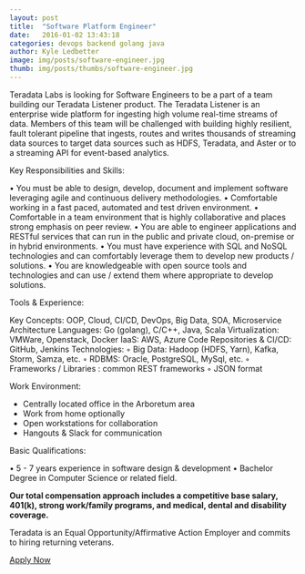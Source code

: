 ```yaml
---
layout: post
title:  "Software Platform Engineer"
date:   2016-01-02 13:43:18
categories: devops backend golang java
author: Kyle Ledbetter
image: img/posts/software-engineer.jpg
thumb: img/posts/thumbs/software-engineer.jpg
---
```

Teradata Labs is looking for Software Engineers to be a part of a team building our Teradata Listener product. The Teradata Listener is an enterprise wide platform for ingesting high volume real-time streams of data. Members of this team will be challenged with building highly resilient, fault tolerant pipeline that ingests, routes and writes thousands of streaming data sources to target data sources such as HDFS, Teradata, and Aster or to a streaming API for event-based analytics.

Key Responsibilities and Skills:

• You must be able to design, develop, document and implement software leveraging agile and continuous delivery methodologies.
• Comfortable working in a fast paced, automated and test driven environment.
• Comfortable in a team environment that is highly collaborative and places strong emphasis on peer review.
• You are able to engineer applications and RESTful services that can run in the public and private cloud, on-premise or in hybrid environments.
• You must have experience with SQL and NoSQL technologies and can comfortably leverage them to develop new products / solutions.
• You are knowledgeable with open source tools and technologies and can use / extend them where appropriate to develop solutions.

Tools & Experience:

Key Concepts: OOP, Cloud, CI/CD, DevOps, Big Data, SOA, Microservice Architecture
Languages: Go (golang), C/C++, Java, Scala
Virtualization: VMWare, Openstack, Docker
IaaS: AWS, Azure
Code Repositories & CI/CD: GitHub, Jenkins
Technologies:
◦ Big Data: Hadoop (HDFS, Yarn), Kafka, Storm, Samza, etc.
◦ RDBMS: Oracle, PostgreSQL, MySql, etc.
◦ Frameworks / Libraries : common REST frameworks
◦ JSON format

Work Environment:

- Centrally located office in the Arboretum area
- Work from home optionally
- Open workstations for collaboration
- Hangouts &amp; Slack for communication

Basic Qualifications:

• 5 - 7 years experience in software design & development
• Bachelor Degree in Computer Science or related field.

**Our total compensation approach includes a competitive base salary, 401(k), strong work/family programs, and medical, dental and disability coverage.**

Teradata is an Equal Opportunity/Affirmative Action Employer and commits to hiring returning veterans.

<a href="https://teradata.taleo.net/careersection/prof/jobdetail.ftl?job=163397" class="mdl-button mdl-js-button mdl-button--raised mdl-js-ripple-effect mdl-button--accent" target="_blank">
  Apply Now
</a>
